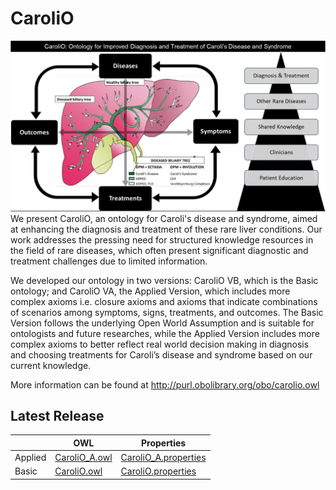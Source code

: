 # CaroliO
![CarolioImage](Graphical_Abstract3_2.png)
We present CaroliO, an ontology for Caroli's disease and syndrome, aimed at enhancing the diagnosis and treatment of these rare liver conditions. Our work addresses the pressing need for structured knowledge resources in the field of rare diseases, which often present significant diagnostic and treatment challenges due to limited information.

We developed our ontology in two versions: CaroliO VB, which is the Basic ontology; and CaroliO VA, the Applied Version, which includes more complex axioms i.e. closure axioms and axioms that indicate combinations of scenarios among symptoms, signs, treatments, and outcomes. The Basic Version follows the underlying Open World Assumption and is suitable for ontologists and future researches, while the Applied Version includes more complex axioms to better reflect real world decision making in diagnosis and choosing treatments for Caroli’s disease and syndrome based on our current knowledge.

More information can be found at http://purl.obolibrary.org/obo/carolio.owl

## Latest Release

|    | OWL | Properties |
| --- | --- | --- |
| Applied | [CaroliO_A.owl](CaroliO_A.owl) | [CaroliO_A.properties](CaroliO_A.properties) |
| Basic | [CaroliO.owl](CaroliO.owl) | [CaroliO.properties](CaroliO.properties) |
